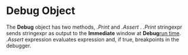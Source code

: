 
# Debug Object



The  **Debug** object has two methods, _.Print_ and _.Assert_ . _.Print_ stringexpr sends stringexpr as output to the **Immediate** window at **Debug**[run time](b8bdf64f-5920-1ae9-16d0-b26d09524a30.md).
 _.Assert_ expression evaluates expression and, if true, breakpoints in the debugger.

